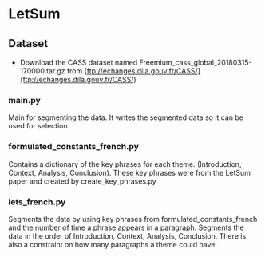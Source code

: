 # LetSum

## Dataset

- Download the CASS dataset named Freemium_cass_global_20180315-170000.tar.gz from [ftp://echanges.dila.gouv.fr/CASS/](ftp://echanges.dila.gouv.fr/CASS/)  

### main.py

Main for segmenting the data. It writes the segmented data so it can be used for selection.

### formulated_constants_french.py

Contains a dictionary of the key phrases for each theme. (Introduction, Context, Analysis, Conclusion). These key phrases were from the LetSum paper and created by create_key_phrases.py

### lets_french.py

Segments the data by using key phrases from formulated_constants_french and the number of time a phrase appears in a paragraph. Segments the data in the order of Introduction, Context, Analysis, Conclusion. There is also a constraint on how many paragraphs a theme could have. 

